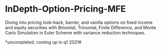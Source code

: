 # InDepth-Option-Pricing-MFE
Diving into pricing look-back, barrier, and vanilla options on fixed income and equity securities with Binomial, Trinomial, Finite Difference, and Monte Carlo Simulation in Euler Scheme with variance reduction techniques.

*uncompleted, coming up in q1 2021#
